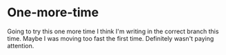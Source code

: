 # One-more-time
Going to try this one more time
I think I'm writing in the correct branch this time.
Maybe I was moving too fast the first time.
Definitely wasn't paying attention.
